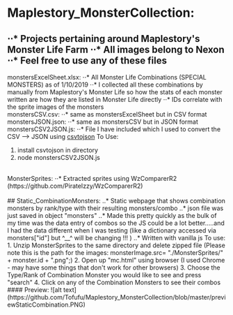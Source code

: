 Maplestory_MonsterCollection:
======
⋅⋅* Projects pertaining around Maplestory's Monster Life Farm
⋅⋅* All images belong to Nexon
⋅⋅* Feel free to use any of these files
---
monstersExcelSheet.xlsx:
⋅⋅* All Monster Life Combinations (SPECIAL MONSTERS) as of 1/10/2019
⋅⋅* I collected all these combinations by manually from Maplestory's Monster Life so how the stats of each monster written are how they are listed in Monster Life directly
⋅⋅* IDs correlate with the sprite images of the monsters
<br />
monstersCSV.csv:
⋅⋅* same as monstersExcelSheet but in CSV format
<br />
monstersJSON.json:
⋅⋅* same as monstersCSV but in JSON format
<br />
monstersCSV2JSON.js:
⋅⋅* File I have included which I used to convert the CSV --> JSON using [csvtojson](https://www.npmjs.com/package/csvtojson)
To Use: <br />
1. install csvtojson in directory
2. node monstersCSV2JSON.js
<br />
MonsterSprites:
⋅⋅* Extracted sprites using WzComparerR2 (https://github.com/PirateIzzy/WzComparerR2)
<br />
<br />
## Static_CombinationMonsters:
..* Static webpage that shows combination monsters by rank/type with their resulting monsters/combo
..* json file was just saved in object "monsters"
..* Made this pretty quickly as the bulk of my time was the data entry of combos so the JS could be a lot better.....and I had the data different when I was testing (like a dictionary accessed via monsters["id"] but ^__^ will be changing !!! )
..* Written with vanilla js
To use:
1. Unzip MonsterSprites to the same directory and delete zipped file (Please note this is the path for the images: monsterImage.src= "./MonsterSprites/" + monster.id + ".png";)
2. Open up "mc.html" using browser (I used Chrome - may have some things that don't work for other browsers)
3. Choose the Type/Rank of Combination Monster you would like to see and press "search"
4. Click on any of the Combination Monsters to see their combos
<br />
#### Preview:
![alt text](https://github.com/Tofufu/Maplestory_MonsterCollection/blob/master/previewStaticCombination.PNG)
